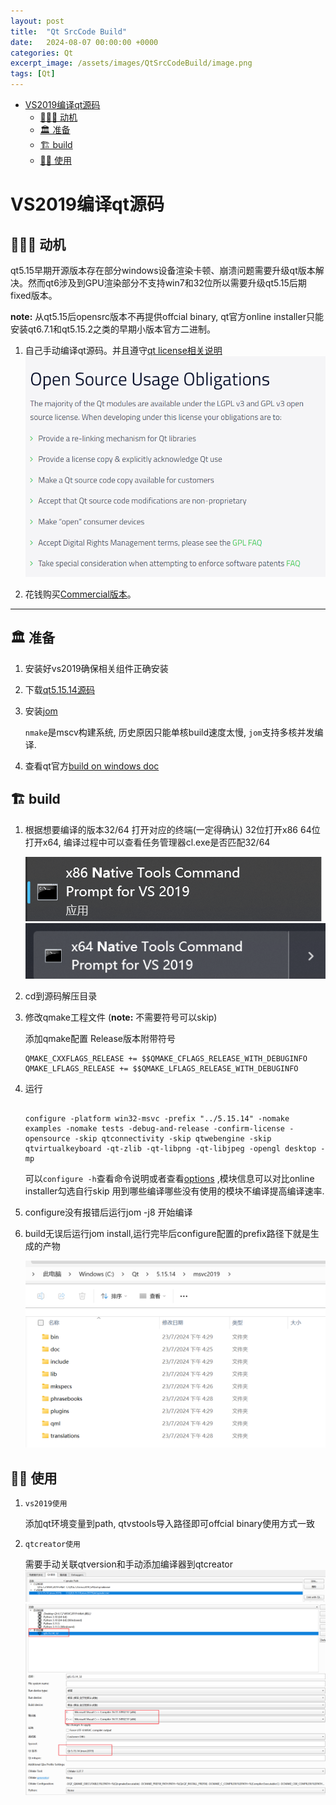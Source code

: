 ```yaml
---
layout: post
title:  "Qt SrcCode Build"
date:   2024-08-07 00:00:00 +0000
categories: Qt
excerpt_image: /assets/images/QtSrcCodeBuild/image.png
tags: [Qt]
---
```

- [VS2019编译qt源码](#vs2019编译qt源码)
  - [🙆🏻‍♂️️ 动机](#️️-动机)
  - [🏛️️ 准备](#️️-准备)
  - [🏗️️ build](#️️-build)
  - [☝🏻 使用](#-使用)

# VS2019编译qt源码 

## 🙆🏻‍♂️️ 动机

qt5.15早期开源版本存在部分windows设备渲染卡顿、崩溃问题需要升级qt版本解决。然而qt6涉及到GPU渲染部分不支持win7和32位所以需要升级qt5.15后期fixed版本。

**note:** 从qt5.15后opensrc版本不再提供offcial binary, qt官方online installer只能安装qt6.7.1和qt5.15.2之类的早期小版本官方二进制。

1. 自己手动编译qt源码。并且遵守[qt license相关说明](https://www.qt.io/download-open-source)
![alt text](/assets/images/QtSrcCodeBuild/image.png)

2. 花钱购买[Commercial版本](https://www.qt.io/blog/commercial-lts-qt-5.15.17-released)。

---

## 🏛️️ 准备

1. 安装好vs2019确保相关组件正确安装

2. 下载[qt5.15.14源码](https://download.qt.io/official_releases/qt/5.15/5.15.14/single/)

3. 安装[jom](https://wiki.qt.io/Jom) 

    `nmake`是mscv构建系统, 历史原因只能单核build速度太慢, `jom`支持多核并发编译.

4. 查看qt官方[build on windows doc](https://doc.qt.io/qt-5/windows-building.html)

## 🏗️️ build

1. 根据想要编译的版本32/64 打开对应的终端(一定得确认) 32位打开x86 64位打开x64, 编译过程中可以查看任务管理器cl.exe是否匹配32/64

    ![alt text](/assets/images/QtSrcCodeBuild/image-3.png)
    ![alt text](/assets/images/QtSrcCodeBuild/image-2.png)

2. cd到源码解压目录

3. 修改qmake工程文件 (**note:** 不需要符号可以skip)

    添加qmake配置 Release版本附带符号
    ```code
    QMAKE_CXXFLAGS_RELEASE += $$QMAKE_CFLAGS_RELEASE_WITH_DEBUGINFO
    QMAKE_LFLAGS_RELEASE += $$QMAKE_LFLAGS_RELEASE_WITH_DEBUGINFO
    ```

4. 运行

    ```shell

    configure -platform win32-msvc -prefix "../5.15.14" -nomake examples -nomake tests -debug-and-release -confirm-license -opensource -skip qtconnectivity -skip qtwebengine -skip qtvirtualkeyboard -qt-zlib -qt-libpng -qt-libjpeg -opengl desktop -mp

    ```

    可以`configure -h`查看命令说明或者查看[options](https://doc.qt.io/qt-5/configure-options.html) ,模块信息可以对比online installer勾选自行skip 用到哪些编译哪些没有使用的模块不编译提高编译速率.

5. configure没有报错后运行jom -j8 开始编译

6. build无误后运行jom install,运行完毕后configure配置的prefix路径下就是生成的产物

    ![alt text](/assets/images/QtSrcCodeBuild/image-4.png)

## ☝🏻 使用

1. `vs2019使用` 

    添加qt环境变量到path, qtvstools导入路径即可offcial binary使用方式一致

3. `qtcreator使用`

    需要手动关联qtversion和手动添加编译器到qtcreator
    ![alt text](/assets/images/QtSrcCodeBuild/image-5.png)
    ![alt text](/assets/images/QtSrcCodeBuild/image-6.png)

